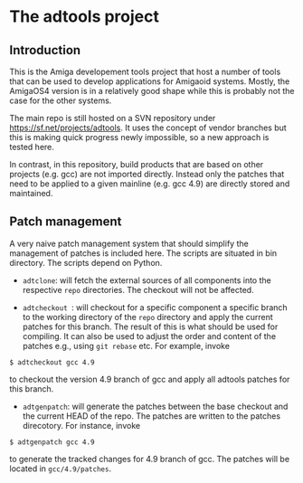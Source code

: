 The adtools project
===================

Introduction
------------

This is the Amiga developement tools project that host a number of tools
that can be used to develop applications for Amigaoid systems. Mostly,
the AmigaOS4 version is in a relatively good shape while this is probably
not the case for the other systems.

The main repo is still hosted on a SVN repository under
https://sf.net/projects/adtools. It uses the concept of vendor branches
but this is making quick progress newly impossible, so a new approach
is tested here.

In contrast, in this repository, build products that are based on other
projects (e.g. gcc) are not imported directly. Instead only the patches
that need to be applied to a given mainline (e.g. gcc 4.9) are directly
stored and maintained.

Patch management
----------------

A very naive patch management system that should simplify the management
of patches is included here. The scripts are situated in bin directory.
The scripts depend on Python.

* ```adtclone```: will fetch the external sources of all components into
 the respective ```repo``` directories. The checkout will not be affected.

* ```adtcheckout ```: will checkout for a specific component a specific 
 branch to the working directory of the ```repo``` directory and apply 
 the current patches for this branch. The result of this is what should 
 be used for compiling. It can also be used to adjust the order and 
 content of the patches e.g., using ```git rebase``` etc. For example,
 invoke
 ```
 $ adtcheckout gcc 4.9
 ```
 to checkout the version 4.9 branch of gcc and apply all adtools patches
 for this branch.

* ```adtgenpatch```: will generate the patches between the base checkout
 and the current HEAD of the repo. The patches are written to the patches
 direcotory. For instance, invoke
 ```
 $ adtgenpatch gcc 4.9
 ```
 to generate the tracked changes for 4.9 branch of gcc. The patches will
 be located in ```gcc/4.9/patches```.
